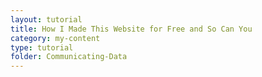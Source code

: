 ```yaml
---
layout: tutorial
title: How I Made This Website for Free and So Can You
category: my-content
type: tutorial
folder: Communicating-Data
---
```

